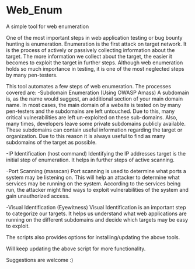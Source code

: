 # Web_Enum
A simple tool for web enumeration

One of the most important steps in web application testing or bug bounty hunting is enumeration. Enumeration is the first attack on target network. It is the process of actively or passively collecting information about the target. The more information we collect about the target, the easier it becomes to exploit the target in further steps. Although web enumeration holds so much importance in testing, it is one of the most neglected steps by many pen-testers.

This tool automates a few steps of web enumeration.
The processes covered are:
-Subdomain Enumeration (Using OWASP Amass)
A subdomain is, as the name would suggest, an additional section of your main domain name. In most cases, the main domain of a website is tested on by many pen-testers and the subdomains are left untouched. Due to this, many critical vulnerabilities are left un-exploited on these sub-domains. Also, many times, developers leave some private subdomains publicly available. These subdomains can contain useful information regarding the target or organization. Due to this reason it is always useful to find as many subdomains of the target as possible. 

-IP Identification (host command)
Identifying the IP addresses target is the initial step of enumeration. It helps in further steps of active scanning.

-Port Scanning (masscan)
Port scanning is used to determine what ports a system may be listening on. This will help an attacker to determine what services may be running on the system. According to the services being run, the attacker might find ways to exploit vulnerabilities of the system and gain unauthorized access.

-Visual Identification (Eyewitness)
Visual Identification is an important step to categorize our targets. It helps us understand what web applications are running on the different subdomains and decide which targets may be easy to exploit.

The scripts also provides options for installing/updating the above tools.

Will keep updating the above script for more functionality.

Suggestions are welcome :)
